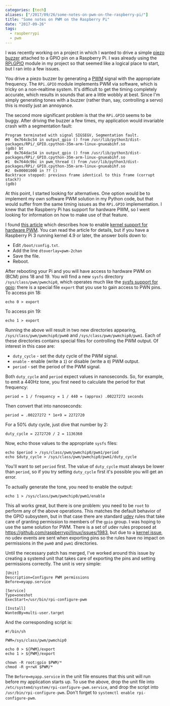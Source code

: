 ```yaml
---
categories: [tech]
aliases: ["/2017/09/26/some-notes-on-pwm-on-the-raspberry-pi/"]
title: "Some notes on PWM on the Raspberry Pi"
date: "2017-09-26"
tags:
  - raspberrypi
  - pwm
---
```


I was recently working on a project in which I wanted to drive a
simple [piezo buzzer][] attached to a GPIO pin on a Raspberry Pi.  I
was already using the [RPi.GPIO][] module in my project so that seemed
like a logical place to start, but I ran into a few issues.

You drive a piezo buzzer by generating a [PWM][] signal with the
appropriate frequency.  The `RPi.GPIO` module implements PWM via
software, which is tricky on a non-realtime system.  It's difficult to
get the timing completely accurate, which results in sounds that are a
little wobbly at best.  Since I'm simply generating tones with a
buzzer (rather than, say, controlling a servo) this is mostly just an
annoyance.

The second more significant problem is that the `RPi.GPIO` seems to be
buggy.  After driving the buzzer a few times, my application would
invariable crash with a segmentation fault:

    Program terminated with signal SIGSEGV, Segmentation fault.
    #0  0x764cbc54 in output_gpio () from /usr/lib/python3/dist-packages/RPi/_GPIO.cpython-35m-arm-linux-gnueabihf.so
    (gdb) bt
    #0  0x764dac54 in output_gpio () from /usr/lib/python3/dist-packages/RPi/_GPIO.cpython-35m-arm-linux-gnueabihf.so
    #1  0x764dc9bc in pwm_thread () from /usr/lib/python3/dist-packages/RPi/_GPIO.cpython-35m-arm-linux-gnueabihf.so
    #2  0x00001000 in ?? ()
    Backtrace stopped: previous frame identical to this frame (corrupt stack?)
    (gdb)

At this point, I started looking for alternatives.  One option would
be to implement my own software PWM solution in my Python code, but
that would suffer from the same timing issues as the `RPi.GPIO`
implementation.  I knew that the Raspberry Pi has support for hardware
PWM, so I went looking for information on how to make use of that
feature.

I found [this article][jumpnow] which describes how to enable [kernel
support for hardware PWM][kernel pwm]. You can read the article for details, but if
you have a Raspberry Pi 3 running kernel 4.9 or later, the answer
boils down to:

- Edit `/boot/config.txt`.
- Add the line `dtoverlay=pwm-2chan`
- Save the file.
- Reboot.

After rebooting your Pi and you will have access to hardware PWM on (BCM) pins
18 and 19.  You will find a new `sysfs` directory
`/sys/class/pwm/pwmchip0`, which operates much like the [sysfs support
for gpio][]: there is a special file `export` that you use to gain
access to PWN pins.  To access pin 18:

    echo 0 > export

To access pin 19:

    echo 1 > export

Running the above will result in two new directories appearing,
`/sys/class/pwm/pwmchip0/pwm0` and `/sys/class/pwm/pwmchip0/pwm1`.
Each of these directories contains special files for controlling the
PWM output.  Of interest in this case are:

- `duty_cycle` - set the duty cycle of the PWM signal.
- `enable` - enable (write a `1`) or disable (write a `0`) PWM output.
- `period` - set the period of the PWM signal.

Both `duty_cycle` and `period` expect values in nanoseconds.  So, for
example, to emit a 440Hz tone, you first need to calculate the period
for that frequency:

    period = 1 / frequency = 1 / 440 = (approx) .00227272 seconds

Then convert that into nanoseconds:

    period = .00227272 * 1e+9 = 2272720

For a 50% duty cycle, just dive that number by 2:

    duty_cycle = 2272720 / 2 = 1136360

Now, echo those values to the appropriate `sysfs` files:

    echo $period > /sys/class/pwm/pwmchip0/pwm1/period
    echo $duty_cycle > /sys/class/pwm/pwmchip0/pwm1/duty_cycle

You'll want to set `period` first.  The value of `duty_cycle` must
always be lower than `period`, so if you try setting `duty_cycle`
first it's possible you will get an error.

To actually generate the tone, you need to enable the output:

    echo 1 > /sys/class/pwm/pwmchip0/pwm1/enable

This all works great, but there is one problem: you need to be `root`
to perform any of the above operations.  This matches the default
behavior of the GPIO subsystem, but in that case there are standard
[udev][] rules that take care of granting permission to members of the
`gpio` group.  I was hoping to use the same solution for PWM.  There
is a set of udev rules proposed at
<https://github.com/raspberrypi/linux/issues/1983>, but due to a
[kernel issue][], no udev events are sent when exporting pins so the
rules have no impact on permissions in the `pwm0` and `pwm1`
directories.

Until the necessary patch has merged, I've worked around this issue by
creating a systemd unit that takes care of exporting the pins and
setting permissions correctly.  The unit is very simple:

    [Unit]
    Description=Configure PWM permissions
    Before=myapp.service

    [Service]
    Type=oneshot
    ExecStart=/usr/bin/rpi-configure-pwm

    [Install]
    WantedBy=multi-user.target

And the corresponding script is:

    #!/bin/sh

    PWM=/sys/class/pwm/pwmchip0

    echo 0 > ${PWM}/export
    echo 1 > ${PWM}/export

    chown -R root:gpio $PWM/*
    chmod -R g+rwX $PWM/*

The `Before=myapp.service` in the unit file ensures that this unit
will run before my application starts up.  To use the above, drop the
unit file into `/etc/systemd/system/rpi-configure-pwm.service`, and
drop the script into `/usr/bin/rpi-configure-pwm`.  Don't forget to
`systemctl enable rpi-configure-pwm`.

[kernel issue]: https://www.spinics.net/lists/linux-pwm/msg06081.html
[piezo buzzer]: https://www.adafruit.com/product/160
[rpi.gpio]: https://pypi.python.org/pypi/RPi.GPIO
[pwm]: https://learn.sparkfun.com/tutorials/pulse-width-modulation
[jumpnow]: http://www.jumpnowtek.com/rpi/Using-the-Raspberry-Pi-Hardware-PWM-timers.html
[sysfs support for gpio]: https://www.kernel.org/doc/Documentation/gpio/sysfs.txt
[kernel pwm]: https://www.kernel.org/doc/Documentation/pwm.txt
[udev]: https://www.freedesktop.org/software/systemd/man/udev.html
